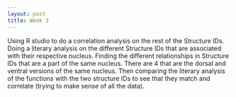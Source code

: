 ```yaml
---
layout: post
title: Week 3
---
```

Using R studio to do a correlation analysis on the rest of the Structure IDs. Doing a literary analysis on the different Structure IDs that are associated with their respective nucleus. Finding the different relationships in Structure IDs that are a part of the same nucleus. There are 4 that are the dorsal and ventral versions of the same nucleus. Then comparing the literary analysis of the functions with the two structure IDs to see that they match and correlate (trying to make sense of all the data).

